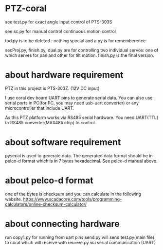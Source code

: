 # PTZ-coral

see test.py for exact angle input control of PTS-303S

see sc.py for manual control continuous motion control 

tbd.py is to be deleted : nothing special and a.py is for rememberence 

secProj.py, finish.py, dual.py are for controlling two individual servos: one of which serves for pan and other for tilt motion. finish.py is the final version. 


# about hardware requirement 
PTZ in this project is PTS-303Z. (12V DC input) 

I use coral dev board UART pins to generate serial data. You can also use serial ports in PC(for PC, you may need usb-uart converter) or any microcontroller that include UART. 

As this PTZ platform works via RS485 serial hardware. You need UART(TTL) to RS485 converter(MAX485 chip) to control. 


# about software requirement 
pyserial is used to generate data. The generated data format should be in pelco-d format which is in 7 bytes hexadecimal. See pelco-d manual above. 

# about pelco-d format 
one of the bytes is checksum and you can calculate in the following website. 
https://www.scadacore.com/tools/programming-calculators/online-checksum-calculator/


# about connecting hardware
run copy1.py for running from uart pins
send.py will send test.py(main file) to coral which will receive with recieve.py via serial communication (UART)


